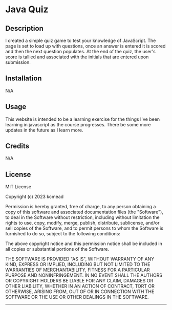 # Java Quiz

## Description

I created a simple quiz game to test your knowledge of JavaScript.  The page is set to load up with questions, once an answer is entered it is scored and then the next question populates.  At the end of the quiz, the user's score is tallied and associated with the initials that are entered upon submission.  

## Installation

N/A

## Usage

This website is intended to be a learning exercise for the things I've been learning in javascript as the course progresses.  There be some more updates in the future as I learn more.

## Credits

N/A

## License

MIT License

Copyright (c) 2023 kcmead

Permission is hereby granted, free of charge, to any person obtaining a copy
of this software and associated documentation files (the "Software"), to deal
in the Software without restriction, including without limitation the rights
to use, copy, modify, merge, publish, distribute, sublicense, and/or sell
copies of the Software, and to permit persons to whom the Software is
furnished to do so, subject to the following conditions:

The above copyright notice and this permission notice shall be included in all
copies or substantial portions of the Software.

THE SOFTWARE IS PROVIDED "AS IS", WITHOUT WARRANTY OF ANY KIND, EXPRESS OR
IMPLIED, INCLUDING BUT NOT LIMITED TO THE WARRANTIES OF MERCHANTABILITY,
FITNESS FOR A PARTICULAR PURPOSE AND NONINFRINGEMENT. IN NO EVENT SHALL THE
AUTHORS OR COPYRIGHT HOLDERS BE LIABLE FOR ANY CLAIM, DAMAGES OR OTHER
LIABILITY, WHETHER IN AN ACTION OF CONTRACT, TORT OR OTHERWISE, ARISING FROM,
OUT OF OR IN CONNECTION WITH THE SOFTWARE OR THE USE OR OTHER DEALINGS IN THE
SOFTWARE.

---

